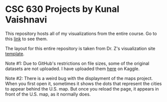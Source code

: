# CSC 630 Projects by Kunal Vaishnavi

This repository hosts all of my visualizations from the entire course. Go to this [link](https://kunalvaishnavi.github.io/CSC-630-Projects) to see them.

The layout for this entire repository is taken from Dr. Z's visualization site [template](https://github.com/nzufelt/viz_site_template).

Note #1: Due to GitHub's restrictions on file sizes, some of the original datasets are not uploaded. I have uploaded them [here](https:kaggle.com/kunalvaishnavi/csc-630-datasets) on Kaggle.

Note #2: There is a weird bug with the displayment of the maps project. When you first open it, sometimes it shows the dots that represent the cities to appear behind the U.S. map. But once you reload the page, it appears in front of the U.S. map, as it normally does.

